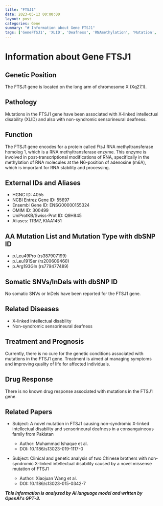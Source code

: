 ```yaml
---
title: "FTSJ1"
date: 2023-05-13 00:00:00
layout: post
categories: Gene
summary: "# Information about Gene FTSJ1"
tags: ['GeneFTSJ1', 'XLID', 'Deafness', 'RNAmethylation', 'Mutation', 'IntellectualDisability', 'PostTranscriptionalModification', 'RNAStability']
---
```


# Information about Gene FTSJ1

## Genetic Position
The FTSJ1 gene is located on the long arm of chromosome X (Xq27.1). 

## Pathology 
Mutations in the FTSJ1 gene have been associated with X-linked intellectual disability (XLID) and also with non-syndromic sensorineural deafness.

## Function
The FTSJ1 gene encodes for a protein called FtsJ RNA methyltransferase homolog 1, which is a RNA methyltransferase enzyme. This enzyme is involved in post-transcriptional modifications of RNA, specifically in the methylation of RNA molecules at the N6-position of adenosine (m6A), which is important for RNA stability and processing.

## External IDs and Aliases
- HGNC ID: 4055
- NCBI Entrez Gene ID: 55697
- Ensembl Gene ID: ENSG00000155324
- OMIM ID: 300499
- UniProtKB/Swiss-Prot ID: Q9H845
- Aliases: TRM7, KIAA1451

## AA Mutation List and Mutation Type with dbSNP ID
- p.Leu49Pro (rs387907199)
- p.Leu191Ser (rs200609460)
- p.Arg193Gln (rs779477489)

## Somatic SNVs/InDels with dbSNP ID
No somatic SNVs or InDels have been reported for the FTSJ1 gene.

## Related Diseases
- X-linked intellectual disability
- Non-syndromic sensorineural deafness

## Treatment and Prognosis
Currently, there is no cure for the genetic conditions associated with mutations in the FTSJ1 gene. Treatment is aimed at managing symptoms and improving quality of life for affected individuals.

## Drug Response
There is no known drug response associated with mutations in the FTSJ1 gene.

## Related Papers
- Subject: A novel mutation in FTSJ1 causing non-syndromic X-linked intellectual disability and sensorineural deafness in a consanguineous family from Pakistan
  - Author: Muhammad Ishaque et al.
  - DOI: 10.1186/s13023-019-1117-0
  
- Subject: Clinical and genetic analysis of two Chinese brothers with non-syndromic X-linked intellectual disability caused by a novel missense mutation of FTSJ1
  - Author: Xiaojuan Wang et al.
  - DOI: 10.1186/s13023-015-0342-7

**_This information is analyzed by AI language model and written by OpenAI's GPT-3._**